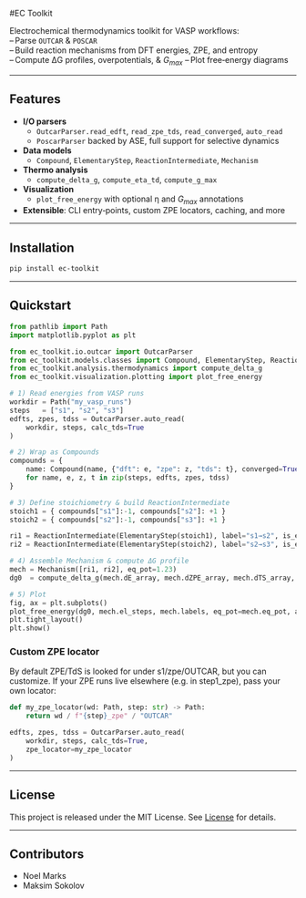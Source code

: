 #EC Toolkit

Electrochemical thermodynamics toolkit for VASP workflows:  
– Parse `OUTCAR` & `POSCAR`  
– Build reaction mechanisms from DFT energies, ZPE, and entropy  
– Compute ΔG profiles, overpotentials, & $G_{max}$
– Plot free‐energy diagrams

---

## Features

- **I/O parsers**
  - `OutcarParser.read_edft`, `read_zpe_tds`, `read_converged`, `auto_read`
  - `PoscarParser` backed by ASE, full support for selective dynamics
- **Data models**
  - `Compound`, `ElementaryStep`, `ReactionIntermediate`, `Mechanism`
- **Thermo analysis**
  - `compute_delta_g`, `compute_eta_td`, `compute_g_max`
- **Visualization**
  - `plot_free_energy` with optional η and $G_{max}$ annotations
- **Extensible**: CLI entry‐points, custom ZPE locators, caching, and more

---

## Installation

```bash
pip install ec-toolkit
```

---

## Quickstart

```python
from pathlib import Path
import matplotlib.pyplot as plt

from ec_toolkit.io.outcar import OutcarParser
from ec_toolkit.models.classes import Compound, ElementaryStep, ReactionIntermediate, Mechanism
from ec_toolkit.analysis.thermodynamics import compute_delta_g
from ec_toolkit.visualization.plotting import plot_free_energy

# 1) Read energies from VASP runs
workdir = Path("my_vasp_runs")
steps   = ["s1", "s2", "s3"]
edfts, zpes, tdss = OutcarParser.auto_read(
    workdir, steps, calc_tds=True
)

# 2) Wrap as Compounds
compounds = {
    name: Compound(name, {"dft": e, "zpe": z, "tds": t}, converged=True)
    for name, e, z, t in zip(steps, edfts, zpes, tdss)
}

# 3) Define stoichiometry & build ReactionIntermediate
stoich1 = { compounds["s1"]:-1, compounds["s2"]: +1 }
stoich2 = { compounds["s2"]:-1, compounds["s3"]: +1 }

ri1 = ReactionIntermediate(ElementaryStep(stoich1), label="s1→s2", is_electrochemical=True)
ri2 = ReactionIntermediate(ElementaryStep(stoich2), label="s2→s3", is_electrochemical=False)

# 4) Assemble Mechanism & compute ΔG profile
mech = Mechanism([ri1, ri2], eq_pot=1.23)
dg0  = compute_delta_g(mech.dE_array, mech.dZPE_array, mech.dTS_array, mech.el_steps, mech.eq_pot)

# 5) Plot
fig, ax = plt.subplots()
plot_free_energy(dg0, mech.el_steps, mech.labels, eq_pot=mech.eq_pot, annotate_eta=True)
plt.tight_layout()
plt.show()
```

### Custom ZPE locator

By default ZPE/TdS is looked for under s1/zpe/OUTCAR, but you can customize. If your ZPE runs live elsewhere (e.g. in step1_zpe), pass your own locator:

```python
def my_zpe_locator(wd: Path, step: str) -> Path:
    return wd / f"{step}_zpe" / "OUTCAR"

edfts, zpes, tdss = OutcarParser.auto_read(
    workdir, steps, calc_tds=True,
    zpe_locator=my_zpe_locator
)
```

---

## License

This project is released under the MIT License. See [License](./LICENSE) for details.

---

## Contributors

- Noel Marks
- Maksim Sokolov
